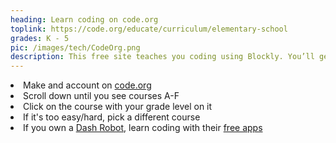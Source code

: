 ```yaml
---
heading: Learn coding on code.org
toplink: https://code.org/educate/curriculum/elementary-school
grades: K - 5
pic: /images/tech/CodeOrg.png
description: This free site teaches you coding using Blockly. You’ll get to make animals dance around and program video game characters to complete quests.
---
```

<li>Make and account on <a href="https://code.org/educate/curriculum/elementary-school" target="_blank">code.org</a></li>
<li>Scroll down until you see courses A-F</li>
<li>Click on the course with your grade level on it</li>
<li>If it's too easy/hard, pick a different course</li>
<li>If you own a <a href="/engineering/robotics#WhichRobot">Dash Robot</a>, learn coding with their <a href="https://www.makewonder.com/apps/" target="_blank">free apps</a>
